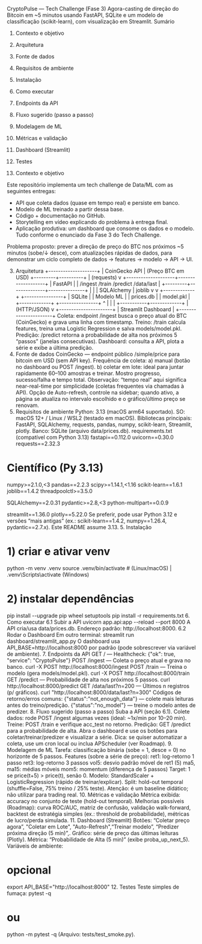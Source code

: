 CryptoPulse — Tech Challenge (Fase 3)
Agora-casting de direção do Bitcoin em ~5 minutos usando FastAPI, SQLite e um modelo de classificação (scikit-learn), com visualização em Streamlit.
Sumário
1. Contexto e objetivo
2. Arquitetura
3. Fonte de dados
4. Requisitos de ambiente
5. Instalação
6. Como executar
7. Endpoints da API
8. Fluxo sugerido (passo a passo)
9. Modelagem de ML
10. Métricas e validação
11. Dashboard (Streamlit)
12. Testes

1. Contexto e objetivo
   
Este repositório implementa um tech challenge de Data/ML com as seguintes entregas: 
- API que coleta dados (quase em tempo real) e persiste em banco.
- Modelo de ML treinado a partir dessa base.
- Código + documentação no GitHub.
- Storytelling em vídeo explicando do problema à entrega final.
- Aplicação produtiva: um dashboard que consome os dados e o modelo.
Tudo conforme o enunciado da Fase 3 do Tech Challenge.

Problema proposto: prever a direção de preço do BTC nos próximos ~5 minutos (sobe/↓ desce), com atualizações rápidas de dados, para demonstrar um ciclo completo de dados → features → modelo → API → UI.

3. Arquitetura
           +--------------------+
           |  CoinGecko API     |  (Preço BTC em USD)
           +---------+----------+
                     |
               (requests)
                     v
+--------------------+-------------------+
|                FastAPI                 |
|  /ingest  /train  /predict  /data/last |
+---------+--------------+---------------+
          |              |
          | SQLAlchemy   | joblib
          v              v
   +-------------+    +----------------+
   |  SQLite     |    |  Modelo ML     |
   | prices.db   |    | model.pkl      |
   +-------------+    +----------------+
          ^                         |
          |                         |
          +-----------+-------------+
                      |
                 (HTTP/JSON)
                      v
            +----------------------+
            |  Streamlit Dashboard |
            +----------------------+
Coleta: endpoint /ingest busca o preço atual do BTC (CoinGecko) e grava uma linha com timestamp.
Treino: /train calcula features, treina uma Logistic Regression e salva models/model.pkl.
Predição: /predict retorna a probabilidade de alta nos próximos 5 “passos” (janelas consecutivas).
Dashboard: consulta a API, plota a série e exibe a última predição.
4. Fonte de dados
CoinGecko — endpoint público /simple/price para bitcoin em USD (sem API key).
Frequência de coleta: 
a) manual (botão no dashboard ou POST /ingest). 
b) coletar em lote: ideal para juntar rapidamente 60–100 amostras e treinar. Mostro progresso, sucesso/falha e tempo total.
Observação: “tempo real” aqui significa near-real-time por simplicidade (coletas frequentes via chamadas à API).
Opção de Auto-refresh, controle na sidebar; quando ativo, a página se atualiza no intervalo escolhido e o gráfico/último preço se renovam.
5. Requisitos de ambiente
Python: 3.13 (macOS arm64 suportado).
SO: macOS 12+ / Linux / WSL2 (testado em macOS).
Bibliotecas principais: FastAPI, SQLAlchemy, requests, pandas, numpy, scikit-learn, Streamlit, plotly.
Banco: SQLite (arquivo data/prices.db).
requirements.txt (compatível com Python 3.13)
fastapi==0.112.0
uvicorn==0.30.0
requests==2.32.3

# Científico (Py 3.13)
numpy>=2.1.0,<3
pandas==2.2.3
scipy>=1.14.1,<1.16
scikit-learn==1.6.1
joblib==1.4.2
threadpoolctl>=3.5.0

SQLAlchemy==2.0.31
pydantic>=2.8,<3
python-multipart==0.0.9

streamlit==1.36.0
plotly==5.22.0
Se preferir, pode usar Python 3.12 e versões “mais antigas” (ex.: scikit-learn==1.4.2, numpy==1.26.4, pydantic==2.7.x). Este README assume 3.13.
5. Instalação
# 1) criar e ativar venv
python -m venv .venv
source .venv/bin/activate   # (Linux/macOS)  |  .venv\Scripts\activate (Windows)

# 2) instalar dependências
pip install --upgrade pip wheel setuptools
pip install -r requirements.txt
6. Como executar
6.1 Subir a API
uvicorn app.api:app --reload --port 8000
A API cria/usa data/prices.db.
Endereço padrão: http://localhost:8000.
6.2 Rodar o Dashboard
Em outro terminal:
streamlit run dashboard/streamlit_app.py
O dashboard usa API_BASE=http://localhost:8000 por padrão (pode sobrescrever via variável de ambiente).
7. Endpoints da API
GET / — Healthcheck:
{"ok": true, "service": "CryptoPulse"}
POST /ingest — Coleta o preço atual e grava no banco.
curl -X POST http://localhost:8000/ingest
POST /train — Treina o modelo (gera models/model.pkl).
curl -X POST http://localhost:8000/train
GET /predict — Probabilidade de alta nos próximos 5 passos.
curl http://localhost:8000/predict
GET /data/last?n=200 — Últimos n registros (p/ gráficos).
curl "http://localhost:8000/data/last?n=300"
Códigos de retorno/erros comuns:
{"status":"not_enough_data"} — colete mais leituras antes do treino/predição.
{"status":"no_model"} — treine o modelo antes de predizer.
8. Fluxo sugerido (passo a passo)
Suba a API (seção 6.1).
Colete dados: rode POST /ingest algumas vezes (ideal: ~1x/min por 10–20 min).
Treine: POST /train e verifique acc_test no retorno.
Predição: GET /predict para a probabilidade de alta.
Abra o dashboard e use os botões para coletar/treinar/predizer e visualizar a série.
Dica: se quiser automatizar a coleta, use um cron local ou inclua APScheduler (ver Roadmap).
9. Modelagem de ML
Tarefa: classificação binária (sobe = 1, desce = 0) no horizonte de 5 passos.
Features (sobre a série de preço):
ret1: log-retorno 1 passo
ret3: log-retorno 3 passos
vol5: desvio padrão móvel de ret1 (5)
ma5, ma15: médias móveis
mom5: momentum (diferença de 5 passos)
Target: 1 se price(t+5) > price(t), senão 0.
Modelo: StandardScaler + LogisticRegression (rápido de treinar/explicar).
Split: hold-out temporal (shuffle=False, 75% treino / 25% teste).
Atenção: é um baseline didático; não utilizar para trading real.
10. Métricas e validação
Métrica exibida: accuracy no conjunto de teste (hold-out temporal).
Melhorias possíveis (Roadmap): curva ROC/AUC, matriz de confusão, validação walk-forward, backtest de estratégia simples (ex.: threshold de probabilidade), métricas de lucro/perda simulada.
11. Dashboard (Streamlit)
Botões: “Coletar preço agora”, "Coletar em Lote", "Auto-Refresh",“Treinar modelo”, “Predizer próxima direção (5 min)”,.
Gráfico: série de preço das últimas leituras (Plotly).
Métrica: “Probabilidade de Alta (5 min)” (exibe proba_up_next_5).
Variáveis de ambiente:
# opcional
export API_BASE="http://localhost:8000"
12. Testes
Teste simples de fumaça:
pytest -q
# ou
python -m pytest -q
(Arquivo: tests/test_smoke.py).
